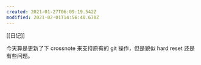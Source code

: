```yaml
---
created: 2021-01-27T06:09:19.542Z
modified: 2021-02-01T14:56:40.670Z
---
```

[[日记]]

今天算是更新了下 crossnote 来支持原有的 git 操作，但是貌似 hard reset 还是有些问题。 